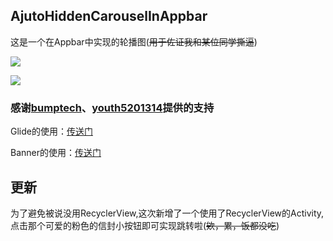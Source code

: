 ## AjutoHiddenCarouselInAppbar

这是一个在Appbar中实现的轮播图(~~用于佐证我和某位同学撕逼~~)

![](http://o7glqnnuw.bkt.clouddn.com/blog/AutoHideCrousel.gif)

![](http://o7glqnnuw.bkt.clouddn.com/blog/AutoHideCrousel2.gif)

### 感谢[bumptech](https://github.com/bumptech/glide "bumptech")、[youth5201314](https://github.com/youth5201314/banner)提供的支持

Glide的使用：[传送门](https://github.com/bumptech/glide "bumptech")

Banner的使用：[传送门](https://github.com/youth5201314/banner)


## 更新

为了避免被说没用RecyclerView,这次新增了一个使用了RecyclerView的Activity,
点击那个可爱的粉色的信封小按钮即可实现跳转啦(~~欸，累，饭都没吃~~)